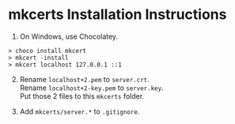 # mkcerts Installation Instructions

1. On Windows, use Chocolatey.

```
> choco install mkcert
> mkcert -install
> mkcert localhost 127.0.0.1 ::1
```

2. Rename `localhost+2.pem` to `server.crt`.  
   Rename `localhost+2-key.pem` to `server.key`.  
   Put those 2 files to this `mkcerts` folder.

3. Add `mkcerts/server.*` to `.gitignore`.

